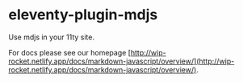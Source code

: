 # eleventy-plugin-mdjs

Use mdjs in your 11ty site.

For docs please see our homepage [http://wip-rocket.netlify.app/docs/markdown-javascript/overview/](http://wip-rocket.netlify.app/docs/markdown-javascript/overview/).
